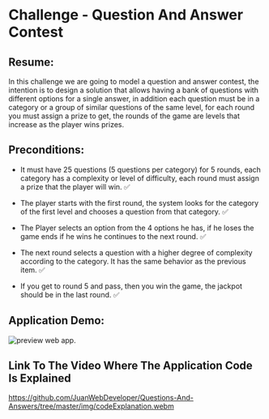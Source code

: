 # Challenge - Question And Answer Contest

## Resume:

In this challenge we are going to model a question and answer contest, the intention is to design a solution that allows having a bank of questions with different options for a single answer, in addition each question must be in a category or a group of similar questions of the same level, for each round you must assign a prize to get, the rounds of the game are levels that increase as the player wins prizes.

## Preconditions:

- It must have 25 questions (5 questions per category) for 5 rounds, each category has a complexity or level of difficulty, each round must assign a prize that the player will win. ✅

- The player starts with the first round, the system looks for the category of the first level and chooses a question from that category. ✅

- The Player selects an option from the 4 options he has, if he loses the game ends if he wins he continues to the next round. ✅

- The next round selects a question with a higher degree of complexity according to the category. It has the same behavior as the previous item. ✅

- If you get to round 5 and pass, then you win the game, the jackpot should be in the last round. ✅

## Application Demo:

![preview web app.](./img/demo.gif)

## Link To The Video Where The Application Code Is Explained

https://github.com/JuanWebDeveloper/Questions-And-Answers/tree/master/img/codeExplanation.webm
